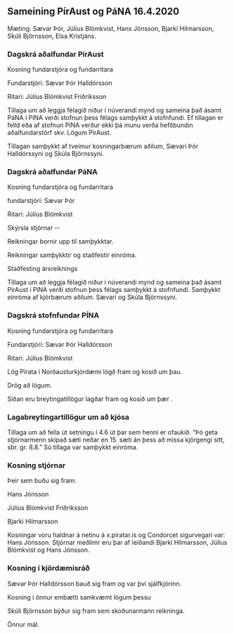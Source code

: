## Sameining PírAust og PáNA 16.4.2020

Mæting: Sævar Þór, Júlíus Blómkvist, Hans Jónsson, Bjarki Hilmarsson, Skúli Björnsson, Elsa Kristjáns.

### Dagskrá aðalfundar PírAust

Kosning fundarstjóra og fundarritara

Fundarstjóri: Sævar Þór Halldórsson

Ritari: Júlíus Blómkvist Friðriksson

Tillaga um að leggja félagið niður í núverandi mynd og sameina það ásamt PáNA í PíNA verði stofnun þess félags samþykkt á stofnfundi. Ef tillagan er felld eða af stofnun PíNA verður ekki þá munu verða hefðbundin aðalfundarstörf skv. Lögum PírAust.

Tillagan samþykkt af tveimur kosningarbærum aðilum, Sævari Þór Halldórssyni og Skúla Björnssyni. 

### Dagskrá aðalfundar PáNA

Kosning fundarstjóra og fundarritara


fundarstjóri: Sævar Þór

Ritari: Júlíus Blómkvist

Skýrsla stjórnar --


Reikningar bornir upp til samþykktar. 

Reikningar samþykktir og staðfestir einróma.

Staðfesting ársreiknings

Tillaga um að leggja félagið niður í núverandi mynd og sameina það ásamt PírAust í PíNA verði stofnun þess félags samþykkt á stofnfundi. Samþykkt einróma af kjörbærum aðilum. Sævari og Skúla Björnssyni. 

### Dagskrá stofnfundar PÍNA

Kosning fundarstjóra og fundarritara

Fundarstjóri: Sævar Þór Halldórsson

Ritari: Júlíus Blómkvist

Lög Pírata í Norðausturkjördæmi lögð fram og kosið um þau.

Drög að lögum.

Síðan eru breytingatillögur lagðar fram og kosið um þær .

### Lagabreytingartillögur um að kjósa 

Tillaga um að fella út setningu í 4.6 út þar sem henni er ofaukið. “Þó geta stjórnarmenn skipað sæti neðar en 15. sæti án þess að missa kjörgengi sitt, sbr. gr. 8.8.” Sú tillaga var samþykkt einróma. 

### Kosning stjórnar

Þeir sem buðu sig fram:

Hans Jónsson

Júlíus Blómkvist Friðriksson

Bjarki Hilmarsson

Kosningar voru haldnar á netinu á x.piratar.is og Condorcet sigurvegari var: Hans Jónsson. Stjórnar meðlimr eru þar af leiðandi Bjarki Hilmarsson, Júlíus Blómkvist og Hans Jónsson.

### Kosning í kjördæmisráð

Sævar Þór Halldórsson bauð sig fram og var því sjálfkjörinn.

Kosning í önnur embætti samkvæmt lögum þessu 

Skúli Björnsson býður sig fram sem skoðunarmann reikninga. 

Önnur mál.



